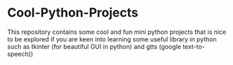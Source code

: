 # Cool-Python-Projects
This repository contains some cool and fun mini python projects that is nice to be explored if you are keen into learning some useful library in python such as tkinter (for beautiful GUI in python) and gtts (google text-to-speech))
